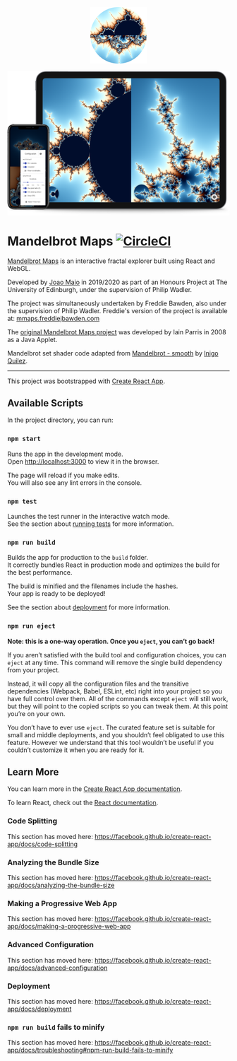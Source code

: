 <p align="center">
    <a href="https://jmaio.github.io/mandelbrot-maps">
        <img src="./public/logo-512.png" width="128" />
    </a>
<p>

![Mandelbrot Maps on a phone and tablet](devices.png "Mandelbrot Maps on a phone and tablet")

# Mandelbrot Maps [![CircleCI](https://circleci.com/gh/JMaio/mandelbrot-maps.svg?style=shield)](https://circleci.com/gh/JMaio/mandelbrot-maps)

[Mandelbrot Maps](https://jmaio.github.io/mandelbrot-maps/) is an interactive fractal explorer built using React and WebGL.

Developed by [Joao Maio](https://jmaio.github.io/) in 2019/2020 as part of an Honours Project at The University of Edinburgh, under the supervision of Philip Wadler.

The project was simultaneously undertaken by Freddie Bawden, also under the supervision of Philip Wadler. Freddie's version of the project is available at: [mmaps.freddiejbawden.com](https://mmaps.freddiejbawden.com)

The [original Mandelbrot Maps project](https://homepages.inf.ed.ac.uk/wadler/mandelbrot-maps/index.html) was developed by Iain Parris in 2008 as a Java Applet.

Mandelbrot set shader code adapted from [Mandelbrot - smooth](https://www.shadertoy.com/view/4df3Rn) by [Inigo Quilez](http://iquilezles.org/).

---

This project was bootstrapped with [Create React App](https://github.com/facebook/create-react-app).

## Available Scripts

In the project directory, you can run:

### `npm start`

Runs the app in the development mode.<br>
Open [http://localhost:3000](http://localhost:3000) to view it in the browser.

The page will reload if you make edits.<br>
You will also see any lint errors in the console.

### `npm test`

Launches the test runner in the interactive watch mode.<br>
See the section about [running tests](https://facebook.github.io/create-react-app/docs/running-tests) for more information.

### `npm run build`

Builds the app for production to the `build` folder.<br>
It correctly bundles React in production mode and optimizes the build for the best performance.

The build is minified and the filenames include the hashes.<br>
Your app is ready to be deployed!

See the section about [deployment](https://facebook.github.io/create-react-app/docs/deployment) for more information.

### `npm run eject`

**Note: this is a one-way operation. Once you `eject`, you can’t go back!**

If you aren’t satisfied with the build tool and configuration choices, you can `eject` at any time. This command will remove the single build dependency from your project.

Instead, it will copy all the configuration files and the transitive dependencies (Webpack, Babel, ESLint, etc) right into your project so you have full control over them. All of the commands except `eject` will still work, but they will point to the copied scripts so you can tweak them. At this point you’re on your own.

You don’t have to ever use `eject`. The curated feature set is suitable for small and middle deployments, and you shouldn’t feel obligated to use this feature. However we understand that this tool wouldn’t be useful if you couldn’t customize it when you are ready for it.

## Learn More

You can learn more in the [Create React App documentation](https://facebook.github.io/create-react-app/docs/getting-started).

To learn React, check out the [React documentation](https://reactjs.org/).

### Code Splitting

This section has moved here: https://facebook.github.io/create-react-app/docs/code-splitting

### Analyzing the Bundle Size

This section has moved here: https://facebook.github.io/create-react-app/docs/analyzing-the-bundle-size

### Making a Progressive Web App

This section has moved here: https://facebook.github.io/create-react-app/docs/making-a-progressive-web-app

### Advanced Configuration

This section has moved here: https://facebook.github.io/create-react-app/docs/advanced-configuration

### Deployment

This section has moved here: https://facebook.github.io/create-react-app/docs/deployment

### `npm run build` fails to minify

This section has moved here: https://facebook.github.io/create-react-app/docs/troubleshooting#npm-run-build-fails-to-minify
